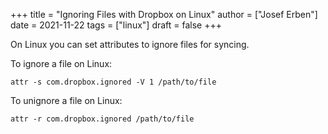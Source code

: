 +++
title = "Ignoring Files with Dropbox on Linux"
author = ["Josef Erben"]
date = 2021-11-22
tags = ["linux"]
draft = false
+++

On Linux you can set attributes to ignore files for syncing.

<!--more-->

To ignore a file on Linux:

```nil
attr -s com.dropbox.ignored -V 1 /path/to/file
```

To unignore a file on Linux:

```nil
attr -r com.dropbox.ignored /path/to/file
```
